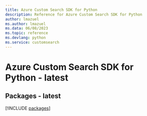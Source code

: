 ```yaml
---
title: Azure Custom Search SDK for Python
description: Reference for Azure Custom Search SDK for Python
author: lmazuel
ms.author: lmazuel
ms.data: 06/08/2023
ms.topic: reference
ms.devlang: python
ms.service: customsearch
---
```

# Azure Custom Search SDK for Python - latest
## Packages - latest
[!INCLUDE [packages](custom-search-index.md)]